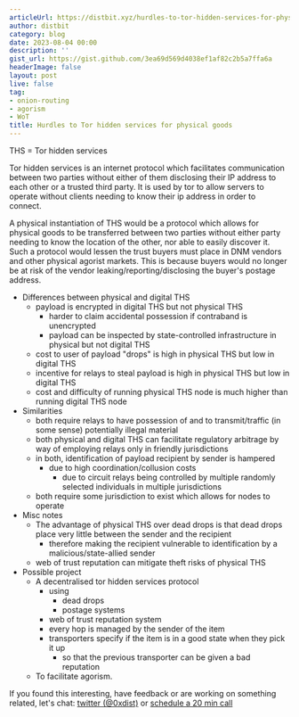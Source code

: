```yaml
---
articleUrl: https://distbit.xyz/hurdles-to-tor-hidden-services-for-physical-goods
author: distbit
category: blog
date: 2023-08-04 00:00
description: ''
gist_url: https://gist.github.com/3ea69d569d4038ef1af82c2b5a7ffa6a
headerImage: false
layout: post
live: false
tag:
- onion-routing
- agorism
- WoT
title: Hurdles to Tor hidden services for physical goods
---
```





THS = Tor hidden services  

Tor hidden services is an internet protocol which facilitates communication between two parties without either of them disclosing their IP address to each other or a trusted third party. It is used by tor to allow servers to operate without clients needing to know their ip address in order to connect.  

A physical instantiation of THS would be a protocol which allows for physical goods to be transferred between two parties without either party needing to know the location of the other, nor able to easily discover it. Such a protocol would lessen the trust buyers must place in DNM vendors and other physical agorist markets. This is because buyers would no longer be at risk of the vendor leaking/reporting/disclosing the buyer's postage address.  

- Differences between physical and digital THS  
	- payload is encrypted in digital THS but not physical THS  
		- harder to claim accidental possession if contraband is unencrypted  
		- payload can be inspected by state-controlled infrastructure in physical but not digital THS  
	- cost to user of payload "drops" is high in physical THS but low in digital THS  
	- incentive for relays to steal payload is high in physical THS but low in digital THS  
	- cost and difficulty of running physical THS node is much higher than running digital THS node  
- Similarities  
	- both require relays to have possession of and to transmit/traffic (in some sense) potentially illegal material  
	- both physical and digital THS can facilitate regulatory arbitrage by way of employing relays only in friendly jurisdictions  
	- in both, identification of payload recipient by sender is hampered  
		- due to high coordination/collusion costs  
			- due to circuit relays being controlled by multiple randomly selected individuals in multiple jurisdictions  
	- both require some jurisdiction to exist which allows for nodes to operate   
- Misc notes  
	- The advantage of physical THS over dead drops is that dead drops place very little between the sender and the recipient  
		- therefore making the recipient vulnerable to identification by a malicious/state-allied sender  
	- web of trust reputation can mitigate theft risks of physical THS  
- Possible project  
	- A decentralised tor hidden services protocol  
		- using  
			- dead drops  
			- postage systems  
		- web of trust reputation system  
		- every hop is managed by the sender of the item  
		- transporters specify if the item is in a good state when they pick it up  
			- so that the previous transporter can be given a bad reputation  
	- To facilitate agorism.  

If you found this interesting, have feedback or are working on something related, let's chat: [twitter (@0xdist)](https://twitter.com/0xdist) or [schedule a 20 min call](https://cal.com/distbit/20min)